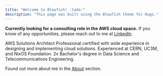```yaml
---
title: "Welcome to Blowfish! :tada:"
description: "This page was built using the Blowfish theme for Hugo."
---
```


**Currently looking for a consulting role in the AWS cloud space.**
If you know of any opportunities, please reach out to me at [LinkedIn](https://linkedin.com/in/andresnav).

AWS Solutions Architect Professional certified with wide experience in designing and implementing cloud solutions. Experienced at CERN, UC3M, and NixOS Foundation. 2x Bachelor's degree in Data Science and Telecommunications Engineering.

Found out more about me in the [About](/about) section.


